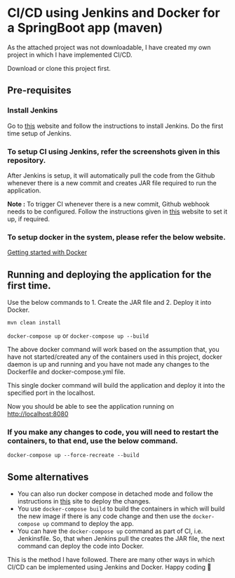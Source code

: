 # CI/CD using Jenkins and Docker for a SpringBoot app (maven)

As the attached project was not downloadable, I have created my own project in which I have implemented CI/CD.

Download or clone this project first.

## Pre-requisites

### Install Jenkins

Go to [this](https://jenkins.io/doc/pipeline/tour/getting-started/) website and follow the instructions to install Jenkins.
Do the first time setup of Jenkins.

### To setup CI using Jenkins, refer the screenshots given in this repository.

After Jenkins is setup, it will automatically pull the code from the Github whenever there is a new commit and creates JAR file required to run the application.

**Note :** To trigger CI whenever there is a new commit, Github webhook needs to be configured. Follow the instructions given in [this](https://dzone.com/articles/adding-a-github-webhook-in-your-jenkins-pipeline) website to set it up, if required.

### To setup docker in the system, please refer the below website.

[Getting started with Docker](https://docs.docker.com/machine/get-started/)

## Running and deploying the application for the first time.

Use the below commands to 1. Create the JAR file and 2. Deploy it into Docker.

`mvn clean install`

`docker-compose up` or `docker-compose up --build`

The above docker command will work based on the assumption that, you have not started/created any of the containers used in this project, docker daemon is up and running and you have not made any changes to the Dockerfile and docker-compose.yml file.

This single docker command will build the application and deploy it into the specified port in the localhost.

Now you should be able to see the application running on [http://localhost:8080](http://localhost:8080)

### If you make any changes to code, you will need to restart the containers, to that end, use the below command.

`docker-compose up --force-recreate --build`

## Some alternatives

- You can also run docker compose in detached mode and follow the instructions in [this](https://docs.docker.com/compose/production/) site to deploy the changes.
- You use `docker-compose build` to build the containers in which will build the new image if there is any code change and then use the `docker-compose up` command to deploy the app.
- You can have the `docker-compose up` command as part of CI, i.e. Jenkinsfile. So, that when Jenkins pull the creates the JAR file, the next command can deploy the code into Docker.

This is the method I have followed. There are many other ways in which CI/CD can be implemented using Jenkins and Docker. Happy coding 🙂  
